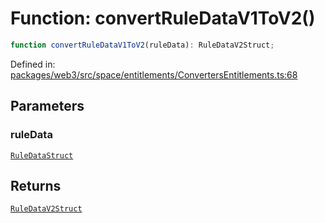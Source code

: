 # Function: convertRuleDataV1ToV2()

```ts
function convertRuleDataV1ToV2(ruleData): RuleDataV2Struct;
```

Defined in: [packages/web3/src/space/entitlements/ConvertersEntitlements.ts:68](https://github.com/towns-protocol/towns/blob/0db1fd0ac7258e8db8cedfb6183e8eade8284fa1/packages/web3/src/space/entitlements/ConvertersEntitlements.ts#L68)

## Parameters

### ruleData

[`RuleDataStruct`](../namespaces/IRuleEntitlementBase/type-aliases/RuleDataStruct.md)

## Returns

[`RuleDataV2Struct`](../namespaces/IRuleEntitlementV2Base/type-aliases/RuleDataV2Struct.md)
